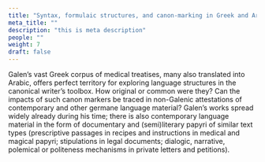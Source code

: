 ```yaml
---
title: "Syntax, formulaic structures, and canon-marking in Greek and Arabic: documentary texts and Galen"
meta_title: ""
description: "this is meta description"
people: ""
weight: 7
draft: false
---
```




Galen’s vast Greek corpus of medical treatises, many also translated into Arabic, offers
perfect territory for exploring language structures in the canonical writer’s toolbox. How original or
common were they? Can the impacts of such canon markers be traced in non-Galenic attestations of
contemporary and other germane language material? Galen’s works spread widely already during his time;
there is also contemporary language material in the form of documentary and (semi)literary papyri of
similar text types (prescriptive passages in recipes and instructions in medical and magical papyri;
stipulations in legal documents; dialogic, narrative, polemical or politeness mechanisms in private letters
and petitions). 
